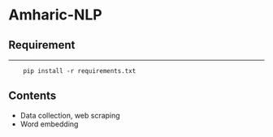 # Amharic-NLP


## Requirement
 ------------------------  
 
        pip install -r requirements.txt
    
## Contents
- Data collection, web scraping
- Word embedding
